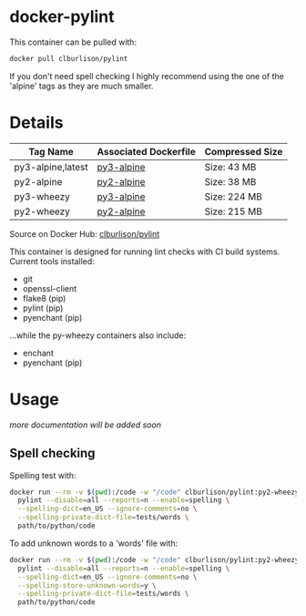 docker-pylint
===

This container can be pulled with:

```bash
docker pull clburlison/pylint
```

If you don't need spell checking I highly recommend using the one of the 'alpine' tags as they are much smaller.

# Details

| Tag Name | Associated Dockerfile  | Compressed Size |
|---|---|---|
py3-alpine,latest | [py3-alpine](py3-alpine/Dockerfile) | Size: 43 MB
py2-alpine | [py2-alpine](py2-alpine/Dockerfile) | Size: 38 MB
py3-wheezy | [py3-alpine](py3-wheezy/Dockerfile) | Size: 224 MB
py2-wheezy | [py2-alpine](py2-wheezy/Dockerfile) | Size: 215 MB

Source on Docker Hub: [clburlison/pylint](https://hub.docker.com/r/clburlison/pylint/)

This container is designed for running lint checks with CI build systems. Current tools installed:
* git
* openssl-client
* flake8 (pip)
* pylint (pip)
* pyenchant (pip)

...while the py-wheezy containers also include:
* enchant
* pyenchant (pip)


# Usage
_more documentation will be added soon_

## Spell checking
Spelling test with:

```bash
docker run --rm -v $(pwd):/code -w "/code" clburlison/pylint:py2-wheezy \
  pylint --disable=all --reports=n --enable=spelling \
  --spelling-dict=en_US --ignore-comments=no \
  --spelling-private-dict-file=tests/words \
  path/to/python/code
```

To add unknown words to a 'words' file with:

```bash
docker run --rm -v $(pwd):/code -w "/code" clburlison/pylint:py2-wheezy \
  pylint --disable=all --reports=n --enable=spelling \
  --spelling-dict=en_US --ignore-comments=no \
  --spelling-store-unknown-words=y \
  --spelling-private-dict-file=tests/words \
  path/to/python/code
```
